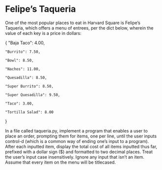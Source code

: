 # Felipe’s Taqueria

One of the most popular places to eat in Harvard Square is Felipe’s Taqueria, which offers a menu of entrees, per the dict below, wherein the value of each key is a price in dollars:

{
    "Baja Taco": 4.00,
    
    "Burrito": 7.50,
    
    "Bowl": 8.50,
    
    "Nachos": 11.00,
    
    "Quesadilla": 8.50,
    
    "Super Burrito": 8.50,
    
    "Super Quesadilla": 9.50,
    
    "Taco": 3.00,
    
    "Tortilla Salad": 8.00
}

In a file called taqueria.py, implement a program that enables a user to place an order, prompting them for items, one per line, until the user inputs control-d (which is a common way of ending one’s input to a program). After each inputted item, display the total cost of all items inputted thus far, prefixed with a dollar sign ($) and formatted to two decimal places. Treat the user’s input case insensitively. Ignore any input that isn’t an item. Assume that every item on the menu will be titlecased.
